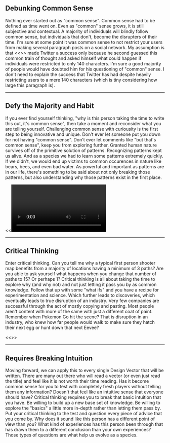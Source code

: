 Debunking Common Sense
---

Nothing ever started out as "common sense". Common sense had to be defined as time went on. Even as "common" sense grows, it is still subjective and contextual. A majority of individuals will blindly follow common sense, but individuals that don't, become the disrupters of their time. I'm sure at some point it was common sense to not restrict your users from making several paragraph posts on a social network. My assumption is that <<<The guy that made Twitter>>> made Twitter a success only because he second guessed this common train of thought and asked himself what could happen if individuals were restricted to only 140 characters. I'm sure a good majority of people would have doubted him for his questioning of "common" sense. I don't need to explain the success that Twitter has had despite heavily restricting users to a mere 140 characters (which is tiny considering how large this paragraph is).


---

Defy the Majority and Habit
---

If you ever find yourself thinking, "why is this person taking the time to write this out, it's common sense", then take a moment and reconsider what you are telling yourself. Challenging common sense with curiousity is the first step to being innovative and unique. Don't ever let someone put you down for not having "common sense". Don't ever let comments like "but that's common sense", keep you from exploring further. Granted human nature survives off of the primitive solution of patterns. Recognizing patterns kept us alive. And as a species we had to learn some patterns extremely quickly. If we didn't, we would end up victims to common occurences in nature like bears, bees, and even bad water. As powerful and important as patterns are in our life, there's something to be said about not only breaking those patterns, but also understanding why those patterns exist in the first place.

<<<Video of Monkeys beating up Monkeys for taking the banana>>>


---

Critical Thinking
---

Enter critical thinking. Can you tell me why a typical first person shooter map benefits from a majority of locations having a minimum of 3 paths? Are you able to ask yourself what happens when you change that number of paths to 15? Or perhaps 1? Critical thinking is all about taking the time to explore why (and why not) and not just letting it pass you by as common knowledge. Follow that up with some "what ifs" and you have a recipe for experimentation and science. Which further leads to discoveries, which eventually leads to true disruption of an industry. Very few companies are successful through the act of mostly copying and pasting. Most people aren't content with more of the same with just a different coat of paint. Remember when Pokemon Go hit the scene? That is disruption in an industry, who knew how far people would walk to make sure they hatch their next egg or hunt down that next Eevee?

<<<Pokemon Go Walking image>>>


---

Requires Breaking Intuition
---

Moving forward, we can apply this to every single Design Vector that will be written. There are many out there who will read a vector (or even just read the title) and feel like it is not worth their time reading. Has it become common sense for you to test with completely fresh players without telling them any information? Doesn't that feel like an intuitive sense that everyone should have? Critical thinking requires you to break that basic intuition that you have. Be willing to build up a new base set of knowledge. Be willing to explore the "basics" a little more in-depth rather than letting them pass by. Put your critical thinking to the test and question every piece of advice that you come by. Why does it sound like this person has a different point of view than you? What kind of experiences has this person been through that has drawn them to a different conclusion than your own experiences? Those types of questions are what help us evolve as a species.
